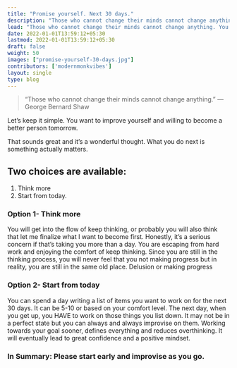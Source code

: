```yaml
---
title: "Promise yourself. Next 30 days."
description: "Those who cannot change their minds cannot change anything. You want to improve yourself and willing to become a better person tomorrow. That sounds great and it’s a wonderful thought.  What you do next is something actually matters."
lead: "Those who cannot change their minds cannot change anything. You want to improve yourself and willing to become a better person tomorrow. That sounds great and it’s a wonderful thought.  What you do next is something actually matters."
date: 2022-01-01T13:59:12+05:30
lastmod: 2022-01-01T13:59:12+05:30
draft: false
weight: 50
images: ["promise-yourself-30-days.jpg"]
contributors: ['modernmonkvibes']
layout: single
type: blog
---
```

> “Those who cannot change their minds cannot change anything.” ― George
> Bernard Shaw

  
Let’s keep it simple.
You want to improve yourself and willing to become a better person tomorrow.

That sounds great and it’s a wonderful thought.  What you do next is something actually matters.

## Two choices are available:
1. Think more
2. Start from today.

  

### Option 1- Think more

You will get into the flow of keep thinking, or probably you will also think that let me finalize what I want to become first. Honestly, it’s a serious concern if that’s taking you more than a day. You are escaping from hard work and enjoying the comfort of keep thinking. Since you are still in the thinking process, you will never feel that you not making progress but in reality, you are still in the same old place. Delusion or making progress

  
### Option 2- Start from today

You can spend a day writing a list of items you want to work on for the next 30 days. It can be 5-10 or based on your comfort level. The next day, when you get up, you HAVE to work on those things you list down. It may not be in a perfect state but you can always and always improvise on them. Working towards your goal sooner, defines everything and reduces overthinking. It will eventually lead to great confidence and a positive mindset.

 
### In Summary: Please start early and improvise as you go.
